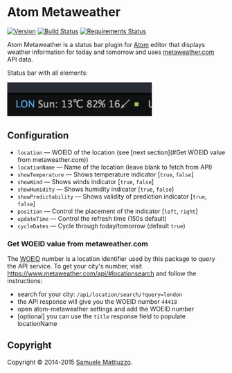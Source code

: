 # Atom Metaweather
[![Version](https://badge.fury.io/gh/samuele-mattiuzzo%2Fatom-metaweather.svg)](https://badge.fury.io/gh/samuele-mattiuzzo%2Fatom-metaweather) [![Build Status](https://travis-ci.org/samuele-mattiuzzo/atom-metaweather.svg?branch=master)](https://travis-ci.org/samuele-mattiuzzo/atom-metaweather) [![Requirements Status](https://requires.io/github/samuele-mattiuzzo/atom-metaweather/requirements.svg?branch=master)](https://requires.io/github/samuele-mattiuzzo/atom-metaweather/requirements/?branch=master)


Atom Metaweather is a status bar plugin for [Atom](http://atom.io) editor that displays weather information for today and tomorrow
and uses [metaweather.com](https://www.metaweather.com) API data.

Status bar with all elements:

![Atom Metaweather 0.1.6 in action](https://github.com/samuele-mattiuzzo/atom-metaweather/blob/master/screenshot.png?raw=true)


## Configuration

* `location` &mdash; WOEID of the location (see [next section](#Get WOEID value from metaweather.com))
* `locationName` &mdash; Name of the location (leave blank to fetch from API)
* `showTemperature` &mdash; Shows temperature indicator [`true`, `false`]
* `showWind` &mdash; Shows winds indicator [`true`, `false`]
* `showHumidity` &mdash; Shows humidity indicator [`true`, `false`]
* `showPredictability` &mdash; Shows validity of prediction indicator [`true`, `false`]
* `position` &mdash; Control the placement of the indicator [`left`, `right`]
* `updateTime` &mdash; Control the refresh time (150s default)
* `cycleDates` &mdash; Cycle through today/tomorrow (default `true`)


### Get WOEID value from metaweather.com

The [WOEID](https://developer.yahoo.com/geo/geoplanet/guide/concepts.html) number is a location identifier used by this package to query the API service.
To get your city's number, visit https://www.metaweather.com/api/#locationsearch and follow the instructions:
- search for your city: `/api/location/search/?query=london`
- the API response will give you the WOEID number `44418`
- open atom-metaweather settings and add the WOEID number
- [optional] you can use the `title` response field to populate locationName


## Copyright

Copyright &copy; 2014-2015 [Samuele Mattiuzzo](https://samuele-mattiuzzo.github.io).
